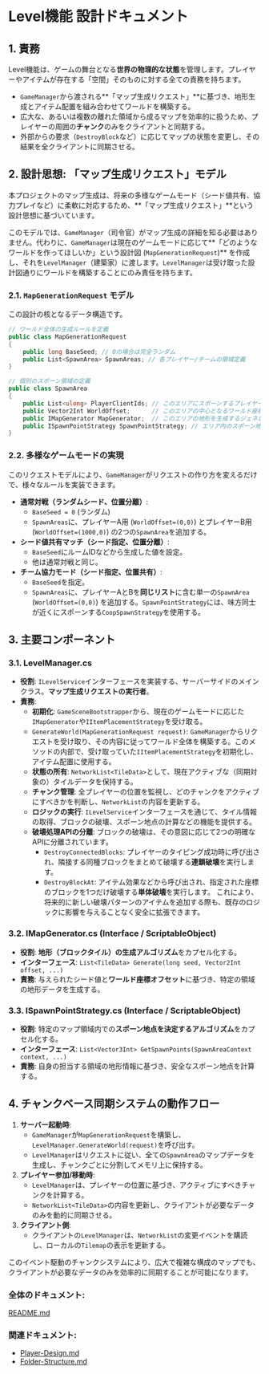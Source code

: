 # **Level機能 設計ドキュメント**

## **1\. 責務**

Level機能は、ゲームの舞台となる**世界の物理的な状態**を管理します。プレイヤーやアイテムが存在する「空間」そのものに対する全ての責務を持ちます。

*   `GameManager`から渡される**「マップ生成リクエスト」**に基づき、地形生成とアイテム配置を組み合わせてワールドを構築する。
*   広大な、あるいは複数の離れた領域から成るマップを効率的に扱うため、プレイヤーの周囲の**チャンク**のみをクライアントと同期する。
*   外部からの要求（`DestroyBlock`など）に応じてマップの状態を変更し、その結果を全クライアントに同期させる。

## **2. 設計思想: 「マップ生成リクエスト」モデル**

本プロジェクトのマップ生成は、将来の多様なゲームモード（シード値共有、協力プレイなど）に柔軟に対応するため、**「マップ生成リクエスト」**という設計思想に基づいています。

このモデルでは、`GameManager`（司令官）がマップ生成の詳細を知る必要はありません。代わりに、`GameManager`は現在のゲームモードに応じて**「どのようなワールドを作ってほしいか」という設計図 (`MapGenerationRequest`)** を作成し、それを`LevelManager`（建築家）に渡します。`LevelManager`は受け取った設計図通りにワールドを構築することにのみ責任を持ちます。

### **2.1. `MapGenerationRequest` モデル**

この設計の核となるデータ構造です。

```csharp
// ワールド全体の生成ルールを定義
public class MapGenerationRequest
{
    public long BaseSeed; // 0の場合は完全ランダム
    public List<SpawnArea> SpawnAreas; // 各プレイヤー/チームの領域定義
}

// 個別のスポーン領域の定義
public class SpawnArea
{
    public List<ulong> PlayerClientIds; // このエリアにスポーンするプレイヤー
    public Vector2Int WorldOffset;      // このエリアの中心となるワールド座標オフセット
    public IMapGenerator MapGenerator;  // このエリアの地形を生成するジェネレーター
    public ISpawnPointStrategy SpawnPointStrategy; // エリア内のスポーン地点を決める戦略
}
```

### **2.2. 多様なゲームモードの実現**

このリクエストモデルにより、`GameManager`がリクエストの作り方を変えるだけで、様々なルールを実装できます。

*   **通常対戦（ランダムシード、位置分離）**:
    *   `BaseSeed = 0` (ランダム)
    *   `SpawnAreas`に、プレイヤーA用 (`WorldOffset=(0,0)`) とプレイヤーB用 (`WorldOffset=(1000,0)`) の2つの`SpawnArea`を追加する。
*   **シード値共有マッチ（シード指定、位置分離）**:
    *   `BaseSeed`にルームIDなどから生成した値を設定。
    *   他は通常対戦と同じ。
*   **チーム協力モード（シード指定、位置共有）**:
    *   `BaseSeed`を指定。
    *   `SpawnAreas`に、プレイヤーAとBを**同じリスト**に含む単一の`SpawnArea` (`WorldOffset=(0,0)`) を追加する。`SpawnPointStrategy`には、味方同士が近くにスポーンする`CoopSpawnStrategy`を使用する。

## **3\. 主要コンポーネント**

### **3.1. LevelManager.cs**

*   **役割**: `ILevelService`インターフェースを実装する、サーバーサイドのメインクラス。**マップ生成リクエストの実行者**。
*   **責務**:
    *   **初期化**: `GameSceneBootstrapper`から、現在のゲームモードに応じた`IMapGenerator`や`IItemPlacementStrategy`を受け取る。
    *   `GenerateWorld(MapGenerationRequest request)`: `GameManager`からリクエストを受け取り、その内容に従ってワールド全体を構築する。このメソッドの内部で、受け取っていた`IItemPlacementStrategy`を初期化し、アイテム配置に使用する。
    *   **状態の所有**: `NetworkList<TileData>`として、現在アクティブな（同期対象の）タイルデータを保持する。
    *   **チャンク管理**: 全プレイヤーの位置を監視し、どのチャンクをアクティブにすべきかを判断し、`NetworkList`の内容を更新する。
    *   **ロジックの実行**: `ILevelService`インターフェースを通じて、タイル情報の取得、ブロックの破壊、スポーン地点の計算などの機能を提供する。
    *   **破壊処理APIの分離**: ブロックの破壊は、その意図に応じて2つの明確なAPIに分離されています。
        *   `DestroyConnectedBlocks`: プレイヤーのタイピング成功時に呼び出され、隣接する同種ブロックをまとめて破壊する**連鎖破壊**を実行します。
        *   `DestroyBlockAt`: アイテム効果などから呼び出され、指定された座標のブロックを1つだけ破壊する**単体破壊**を実行します。
        これにより、将来的に新しい破壊パターンのアイテムを追加する際も、既存のロジックに影響を与えることなく安全に拡張できます。

### **3.2. IMapGenerator.cs (Interface / ScriptableObject)**

*   **役割**: **地形（ブロックタイル）の生成アルゴリズム**をカプセル化する。
*   **インターフェース**: `List<TileData> Generate(long seed, Vector2Int offset, ...)`
*   **責務**: 与えられたシード値と**ワールド座標オフセット**に基づき、特定の領域の地形データを生成する。

### **3.3. ISpawnPointStrategy.cs (Interface / ScriptableObject)**

*   **役割**: 特定のマップ領域内での**スポーン地点を決定するアルゴリズム**をカプセル化する。
*   **インターフェース**: `List<Vector3Int> GetSpawnPoints(SpawnAreaContext context, ...)`
*   **責務**: 自身の担当する領域の地形情報に基づき、安全なスポーン地点を計算する。

## **4\. チャンクベース同期システムの動作フロー**

1.  **サーバー起動時**:
    *   `GameManager`が`MapGenerationRequest`を構築し、`LevelManager.GenerateWorld(request)`を呼び出す。
    *   `LevelManager`はリクエストに従い、全ての`SpawnArea`のマップデータを生成し、チャンクごとに分割してメモリ上に保持する。
2.  **プレイヤー参加/移動時**:
    *   `LevelManager`は、プレイヤーの位置に基づき、アクティブにすべきチャンクを計算する。
    *   `NetworkList<TileData>`の内容を更新し、クライアントが必要なデータのみを動的に同期させる。
3.  **クライアント側**:
    *   クライアントの`LevelManager`は、`NetworkList`の変更イベントを購読し、ローカルの`Tilemap`の表示を更新する。

このイベント駆動のチャンクシステムにより、広大で複雑な構成のマップでも、クライアントが必要なデータのみを効率的に同期することが可能になります。

### **全体のドキュメント:**　
[README.md](../../../README.md)
### **関連ドキュメント:**
* [Player-Design.md](../Player/Player-Design.md)  
* [Folder-Structure.md](../../../Folder-Structure.md)
